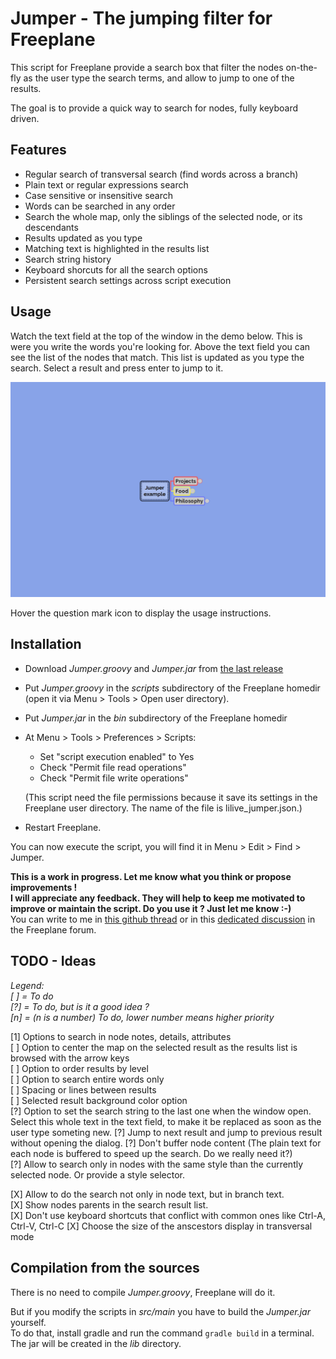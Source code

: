 # Jumper - The jumping filter for Freeplane

This script for Freeplane provide a search box that filter the nodes on-the-fly as the user type the search terms, and allow to jump to one of the results.

The goal is to provide a quick way to search for nodes, fully keyboard driven.

## Features

- Regular search of transversal search (find words across a branch)
- Plain text or regular expressions search
- Case sensitive or insensitive search
- Words can be searched in any order
- Search the whole map, only the siblings of the selected node, or its descendants
- Results updated as you type
- Matching text is highlighted in the results list
- Search string history
- Keyboard shorcuts for all the search options
- Persistent search settings across script execution

## Usage

Watch the text field at the top of the window in the demo below. This is were you write the words you're looking for. Above the text field you can see the list of the nodes that match. This list is updated as you type the search. Select a result and press enter to jump to it.

![demo](demo.gif)

Hover the question mark icon to display the usage instructions.

## Installation

- Download *Jumper.groovy* and *Jumper.jar* from [the last release](https://github.com/lilive/Freeplane-Jumper/releases)
- Put *Jumper.groovy* in the *scripts* subdirectory of the Freeplane homedir (open it via Menu > Tools > Open user directory).
- Put *Jumper.jar* in the *bin* subdirectory of the Freeplane homedir
- At Menu > Tools > Preferences > Scripts:

  - Set "script execution enabled" to Yes
  - Check "Permit file read operations"
  - Check "Permit file write operations"
  
  (This script need the file permissions because it save its settings in the Freeplane user directory. The name of the file is lilive_jumper.json.)
  
- Restart Freeplane.

You can now execute the script, you will find it in Menu > Edit > Find > Jumper.

**This is a work in progress. Let me know what you think or propose improvements !  
I will appreciate any feedback. They will help to keep me motivated to improve or maintain the script. Do you use it ? Just let me know :-)**  
You can write to me in [this github thread](https://github.com/lilive/Freeplane-Jumper/issues/1) or in this [dedicated discussion](https://sourceforge.net/p/freeplane/discussion/758437/thread/e7b4594c02/) in the Freeplane forum.



## TODO - Ideas

*Legend:  
[ ] = To do  
[?] = To do, but is it a good idea ?  
[n] = (n is a number) To do, lower number means higher priority*

[1] Options to search in node notes, details, attributes  
[ ] Option to center the map on the selected result as the results list is browsed with the arrow keys  
[ ] Option to order results by level  
[ ] Option to search entire words only  
[ ] Spacing or lines between results  
[ ] Selected result background color option  
[?] Option to set the search string to the last one when the window open. Select this whole text in the text field, to make it be replaced as soon as the user type someting new.
[?] Jump to next result and jump to previous result without opening the dialog.
[?] Don't buffer node content (The plain text for each node is buffered to speed up the search. Do we really need it?)  
[?] Allow to search only in nodes with the same style than the currently selected node. Or provide a style selector.

[X] Allow to do the search not only in node text, but in branch text.  
[X] Show nodes parents in the search result list.  
[X] Don't use keyboard shortcuts that conflict with common ones like Ctrl-A, Ctrl-V, Ctrl-C
[X] Choose the size of the anscestors display in transversal mode  

## Compilation from the sources

There is no need to compile *Jumper.groovy*, Freeplane will do it.

But if you modify the scripts in *src/main* you have to build the *Jumper.jar* yourself.  
To do that, install gradle and run the command `gradle build` in a terminal. The jar will be created in the *lib* directory.
